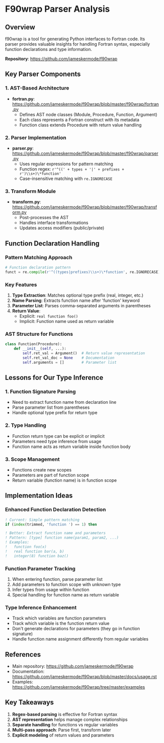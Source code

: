# F90wrap Parser Analysis

## Overview
f90wrap is a tool for generating Python interfaces to Fortran code. Its parser provides valuable insights for handling Fortran syntax, especially function declarations and type information.

**Repository**: https://github.com/jameskermode/f90wrap

## Key Parser Components

### 1. AST-Based Architecture
- **fortran.py**: https://github.com/jameskermode/f90wrap/blob/master/f90wrap/fortran.py
  - Defines AST node classes (Module, Procedure, Function, Argument)
  - Each class represents a Fortran construct with its metadata
  - Function class extends Procedure with return value handling

### 2. Parser Implementation
- **parser.py**: https://github.com/jameskermode/f90wrap/blob/master/f90wrap/parser.py
  - Uses regular expressions for pattern matching
  - Function regex: `r'^((' + types + '|' + prefixes + r')\\s+)\*function'`
  - Case-insensitive matching with `re.IGNORECASE`

### 3. Transform Module
- **transform.py**: https://github.com/jameskermode/f90wrap/blob/master/f90wrap/transform.py
  - Post-processes the AST
  - Handles interface transformations
  - Updates access modifiers (public/private)

## Function Declaration Handling

### Pattern Matching Approach
```python
# Function declaration pattern
funct = re.compile(r'^((types|prefixes)\\s+)\*function', re.IGNORECASE)
```

### Key Features
1. **Type Extraction**: Matches optional type prefix (real, integer, etc.)
2. **Name Parsing**: Extracts function name after 'function' keyword
3. **Parameter List**: Parses comma-separated arguments in parentheses
4. **Return Value**: 
   - Explicit: `real function foo()`
   - Implicit: Function name used as return variable

### AST Structure for Functions
```python
class Function(Procedure):
    def __init__(self, ...):
        self.ret_val = Argument()  # Return value representation
        self.ret_val_doc = None    # Documentation
        self.arguments = []        # Parameter list
```

## Lessons for Our Type Inference

### 1. Function Signature Parsing
- Need to extract function name from declaration line
- Parse parameter list from parentheses
- Handle optional type prefix for return type

### 2. Type Handling
- Function return type can be explicit or implicit
- Parameters need type inference from usage
- Function name acts as return variable inside function body

### 3. Scope Management
- Functions create new scopes
- Parameters are part of function scope
- Return variable (function name) is in function scope

## Implementation Ideas

### Enhanced Function Declaration Detection
```fortran
! Current: Simple pattern matching
if (index(trimmed, 'function ') == 1) then

! Better: Extract function name and parameters
! Pattern: [type] function name(param1, param2, ...)
! Examples:
!   function foo(x)
!   real function bar(a, b)
!   integer(8) function baz()
```

### Function Parameter Tracking
1. When entering function, parse parameter list
2. Add parameters to function scope with unknown type
3. Infer types from usage within function
4. Special handling for function name as return variable

### Type Inference Enhancement
- Track which variables are function parameters
- Track which variable is the function return value
- Don't generate declarations for parameters (they go in function signature)
- Handle function name assignment differently from regular variables

## References
- Main repository: https://github.com/jameskermode/f90wrap
- Documentation: https://github.com/jameskermode/f90wrap/blob/master/docs/usage.rst
- Examples: https://github.com/jameskermode/f90wrap/tree/master/examples

## Key Takeaways
1. **Regex-based parsing** is effective for Fortran syntax
2. **AST representation** helps manage complex relationships
3. **Separate handling** for functions vs regular variables
4. **Multi-pass approach**: Parse first, transform later
5. **Explicit modeling** of return values and parameters